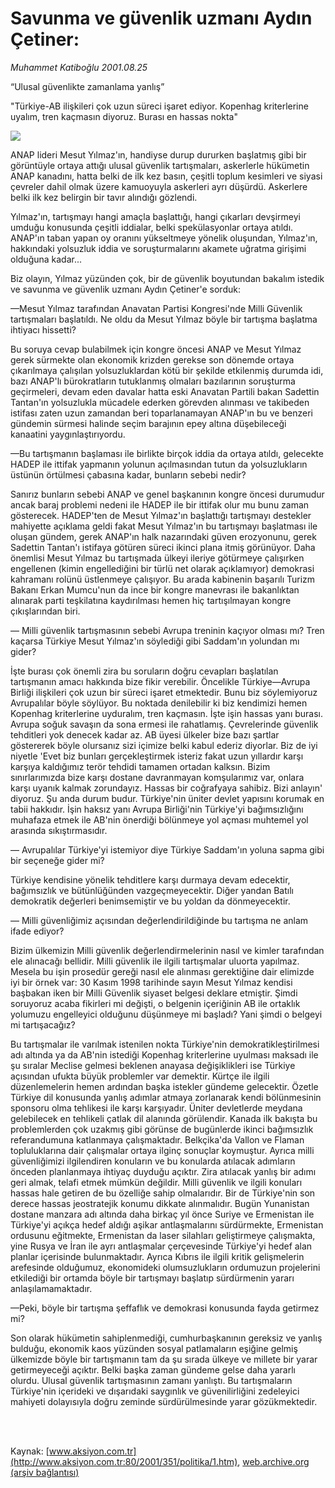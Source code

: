 # Savunma ve güvenlik uzmanı Aydın Çetiner:

*Muhammet Katiboğlu 2001.08.25*

<div>
 <p class="baslik">
  “Ulusal güvenlikte zamanlama yanlış”
 </p>
 <p class="spot">
  "Türkiye-AB ilişkileri çok uzun süreci işaret  ediyor. Kopenhag  kriterlerine uyalım, tren kaçmasın diyoruz. Burası en hassas nokta"
 </p>
 <p class="metin">
 </p>
 <img border="0" src="/web/20010905045639im_/http://www.aksiyon.com.tr/2001/351/resimler/savunma.jpg"/>
 <p class="metin">
  ANAP lideri Mesut Yılmaz'ın, handiyse durup dururken başlatmış gibi bir görüntüyle ortaya attığı ulusal güvenlik tartışmaları, askerlerle hükümetin ANAP kanadını, hatta belki de ilk kez basın, çeşitli toplum kesimleri ve siyasi çevreler dahil olmak üzere kamuoyuyla askerleri ayrı düşürdü. Askerlere belki ilk kez belirgin bir tavır alındığı gözlendi.
 </p>
 <p class="metin">
  Yılmaz'ın, tartışmayı hangi amaçla başlattığı, hangi çıkarları devşirmeyi umduğu konusunda çeşitli iddialar, belki spekülasyonlar ortaya atıldı. ANAP'ın taban yapan oy oranını yükseltmeye yönelik oluşundan, Yılmaz'ın, hakkındaki yolsuzluk iddia ve soruşturmalarını akamete uğratma girişimi olduğuna kadar...
 </p>
 <p class="metin">
  Biz olayın, Yılmaz yüzünden çok, bir de güvenlik boyutundan bakalım istedik ve savunma ve güvenlik uzmanı Aydın Çetiner'e sorduk:
 </p>
 <p class="metin">
  —Mesut Yılmaz tarafından Anavatan Partisi Kongresi'nde Milli Güvenlik tartışmaları başlatıldı. Ne oldu da Mesut Yılmaz böyle bir tartışma başlatma ihtiyacı hissetti?
 </p>
 <p class="metin">
  Bu soruya cevap bulabilmek için kongre öncesi ANAP ve Mesut Yılmaz gerek sürmekte olan ekonomik krizden gerekse son dönemde ortaya çıkarılmaya çalışılan yolsuzluklardan kötü bir şekilde etkilenmiş durumda idi, bazı ANAP'lı bürokratların tutuklanmış olmaları bazılarının soruşturma geçirmeleri, devam eden davalar hatta eski Anavatan Partili bakan Sadettin Tantan'ın yolsuzlukla mücadele ederken görevden alınması ve takibeden istifası zaten uzun zamandan beri toparlanamayan ANAP'ın bu ve benzeri gündemin sürmesi halinde seçim barajının epey altına düşebileceği kanaatini yaygınlaştırıyordu.
 </p>
 <p class="metin">
  —Bu tartışmanın başlaması ile birlikte birçok iddia da ortaya atıldı, gelecekte HADEP ile ittifak yapmanın yolunun açılmasından tutun da yolsuzlukların üstünün örtülmesi çabasına kadar, bunların sebebi nedir?
 </p>
 <p class="metin">
  Sanırız bunların sebebi ANAP ve genel başkanının kongre öncesi durumudur ancak baraj problemi nedeni ile HADEP ile bir ittifak olur mu bunu zaman gösterecek. HADEP'ten de Mesut Yılmaz'ın başlattığı tartışmayı destekler mahiyette açıklama geldi fakat Mesut Yılmaz'ın bu tartışmayı başlatması ile oluşan gündem, gerek ANAP'ın halk nazarındaki güven erozyonunu, gerek Sadettin Tantan'ı istifaya götüren süreci ikinci plana itmiş görünüyor. Daha önemlisi Mesut Yılmaz bu tartışmada ülkeyi ileriye götürmeye çalışırken engellenen (kimin engellediğini bir türlü net olarak açıklamıyor) demokrasi kahramanı rolünü üstlenmeye çalışıyor. Bu arada kabinenin başarılı Turizm Bakanı Erkan Mumcu'nun da ince bir kongre manevrası ile bakanlıktan alınarak parti teşkilatına kaydırılması hemen hiç tartışılmayan kongre çıkışlarından biri.
 </p>
 <p class="metin">
  — Milli güvenlik tartışmasının sebebi Avrupa treninin kaçıyor olması mı? Tren kaçarsa Türkiye Mesut Yılmaz'ın söylediği gibi Saddam'ın yolundan mı gider?
 </p>
 <p class="metin">
  İşte burası çok önemli zira bu soruların doğru cevapları başlatılan tartışmanın amacı hakkında bize fikir verebilir. Öncelikle Türkiye—Avrupa Birliği ilişkileri çok uzun bir süreci işaret etmektedir. Bunu biz söylemiyoruz Avrupalılar böyle söylüyor. Bu noktada denilebilir ki biz kendimizi hemen Kopenhag kriterlerine uyduralım, tren kaçmasın. İşte işin hassas yanı burası. Avrupa soğuk savaşın da sona ermesi ile rahatlamış. Çevrelerinde güvenlik tehditleri yok denecek kadar az. AB üyesi ülkeler bize bazı şartlar göstererek böyle olursanız sizi içimize belki kabul ederiz diyorlar. Biz de iyi niyetle 'Evet biz bunları gerçekleştirmek isteriz fakat uzun yıllardır karşı karşıya kaldığımız terör tehdidi tamamen ortadan kalksın. Bizim sınırlarımızda bize karşı dostane davranmayan komşularımız var, onlara karşı uyanık kalmak zorundayız. Hassas bir coğrafyaya sahibiz. Bizi anlayın' diyoruz. Şu anda durum budur. Türkiye'nin üniter devlet yapısını korumak en tabii hakkıdır. İşin haksız yanı Avrupa Birliği'nin Türkiye'yi bağımsızlığını muhafaza etmek ile AB'nin önerdiği bölünmeye yol açması muhtemel yol arasında sıkıştırmasıdır.
 </p>
 <p class="metin">
  — Avrupalılar Türkiye'yi istemiyor diye Türkiye Saddam'ın yoluna sapma gibi bir seçeneğe gider mi?
 </p>
 <p class="metin">
  Türkiye kendisine yönelik tehditlere karşı durmaya devam edecektir, bağımsızlık ve bütünlüğünden vazgeçmeyecektir. Diğer yandan Batılı demokratik değerleri benimsemiştir ve bu yoldan da dönmeyecektir.
 </p>
 <p class="metin">
  — Milli güvenliğimiz açısından değerlendirildiğinde bu tartışma ne anlam ifade ediyor?
 </p>
 <p class="metin">
  Bizim ülkemizin Milli güvenlik değerlendirmelerinin nasıl ve kimler tarafından ele alınacağı bellidir. Milli güvenlik ile ilgili tartışmalar uluorta yapılmaz. Mesela bu işin prosedür gereği nasıl ele alınması gerektiğine dair elimizde iyi bir örnek var: 30 Kasım 1998 tarihinde sayın Mesut Yılmaz kendisi başbakan iken bir Milli Güvenlik siyaset belgesi deklare etmiştir. Şimdi soruyoruz acaba fikirleri mi değişti, o belgenin içeriğinin AB ile ortaklık yolumuzu engelleyici olduğunu düşünmeye mi başladı? Yani şimdi o belgeyi mi tartışacağız?
 </p>
 <p class="metin">
  Bu tartışmalar ile varılmak istenilen nokta Türkiye'nin demokratikleştirilmesi adı altında ya da AB'nin istediği Kopenhag kriterlerine uyulması maksadı ile şu sıralar Meclise gelmesi beklenen anayasa değişiklikleri ise Türkiye açısından ufukta büyük problemler var demektir. Kürtçe ile ilgili düzenlemelerin hemen ardından başka istekler gündeme gelecektir. Özetle Türkiye dil konusunda yanlış adımlar atmaya zorlanarak kendi bölünmesinin sponsoru olma tehlikesi ile karşı karşıyadır. Üniter devletlerde meydana gelebilecek en tehlikeli çatlak dil alanında görülendir. Kanada ilk bakışta bu problemlerden çok uzakmış gibi görünse de bugünlerde ikinci bağımsızlık referandumuna katlanmaya çalışmaktadır. Belkçika'da Vallon ve Flaman topluluklarına dair çalışmalar ortaya ilginç sonuçlar koymuştur. Ayrıca milli güvenliğimizi ilgilendiren konuların ve bu konularda atılacak adımların önceden planlanmaya ihtiyaç duyduğu açıktır. Zira atılacak yanlış bir adımı geri almak, telafi etmek mümkün değildir. Milli güvenlik ve ilgili konuları hassas hale getiren de bu özelliğe sahip olmalarıdır. Bir de Türkiye'nin son derece hassas jeostratejik konumu dikkate alınmalıdır. Bugün Yunanistan dostane manzara adı altında daha birkaç yıl önce Suriye ve Ermenistan ile Türkiye'yi açıkça hedef aldığı aşikar antlaşmalarını sürdürmekte, Ermenistan ordusunu eğitmekte, Ermenistan da laser silahları geliştirmeye çalışmakta, yine Rusya ve İran ile ayrı antlaşmalar çerçevesinde Türkiye'yi hedef alan planlar içerisinde bulunmaktadır. Ayrıca Kıbrıs ile ilgili kritik gelişmelerin arefesinde olduğumuz, ekonomideki olumsuzlukların ordumuzun projelerini etkilediği bir ortamda böyle bir tartışmayı başlatıp sürdürmenin yararı anlaşılamamaktadır.
 </p>
 <p class="metin">
  —Peki, böyle bir tartışma şeffaflık ve demokrasi konusunda fayda getirmez mi?
 </p>
 <p class="metin">
  Son olarak hükümetin sahiplenmediği, cumhurbaşkanının gereksiz ve yanlış bulduğu, ekonomik kaos yüzünden sosyal patlamaların eşiğine gelmiş ülkemizde böyle bir tartışmanın tam da şu sırada ülkeye ve millete bir yarar getirmeyeceği açıktır. Belki başka zaman gündeme gelse daha yararlı olurdu. Ulusal güvenlik tartışmasının zamanı yanlıştı. Bu tartışmaların Türkiye'nin içerideki ve dışarıdaki saygınlık ve güvenilirliğini zedeleyici mahiyeti dolayısıyla doğru zeminde sürdürülmesinde yarar gözükmektedir.
 </p>
 <p class="metin">
  <br/>
  <br/>
 </p>
</div>

Kaynak: [www.aksiyon.com.tr](http://www.aksiyon.com.tr:80/2001/351/politika/1.htm), [web.archive.org (arşiv bağlantısı)](http://web.archive.org/web/20010905045639/http://www.aksiyon.com.tr:80/2001/351/politika/1.htm)
